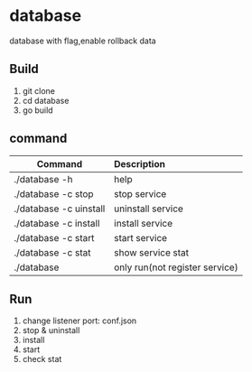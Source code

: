 # database

database with flag,enable rollback data

## Build

1. git clone
2. cd database
3. go build

## command

| Command                |  Description |
|------------------------|:-------------|
| ./database -h          | help         |
| ./database -c stop     | stop service   |
| ./database -c uinstall | uninstall service |
| ./database -c install  | install service   |
| ./database -c start    | start service     |
| ./database -c stat     | show service stat |
| ./database             | only run(not register service) |

## Run

1. change listener port: conf.json
2. stop & uninstall
3. install
4. start
5. check stat
